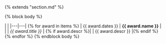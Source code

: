 {% extends "section.md" %}

{% block body %}

|   |
|---|---|
{% for award in items %}
| <span class="dates">{{ award.dates }}</span> | **{{ award.name }}** |
| | _{{ award.title }}_ |
{% if award.descr %}| | {{ award.descr }} |{% endif %} 
{% endfor %}
{% endblock body %}
